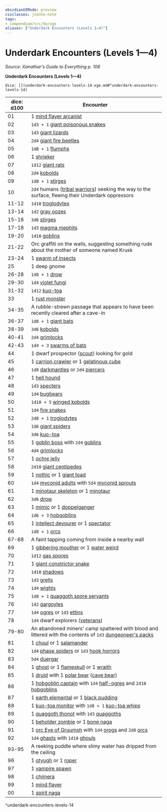 ```yaml
---
obsidianUIMode: preview
cssclasses: json5e-note
tags:
- compendium/src/5e/xge
aliases: ["Underdark Encounters (Levels 1—4)"]
---
```

# Underdark Encounters (Levels 1—4)
*Source: Xanathar's Guide to Everything p. 106* 

**Underdark Encounters (Levels 1—4)**

`dice: [](underdark-encounters-levels-14-xge.md#^underdark-encounters-levels-14)`

| dice: d100 | Encounter |
|------------|-----------|
| 01 | 1 [mind flayer arcanist](/Systems/5e/bestiary/aberration/mind-flayer-arcanist.md) |
| 02 | `1d3 + 1` [giant poisonous snakes](/Systems/5e/bestiary/beast/giant-poisonous-snake.md) |
| 03 | `1d3` [giant lizards](/Systems/5e/bestiary/beast/giant-lizard.md) |
| 04 | `2d4` [giant fire beetles](/Systems/5e/bestiary/beast/giant-fire-beetle.md) |
| 05 | `1d8 + 1` [flumphs](/Systems/5e/bestiary/aberration/flumph.md) |
| 06 | 1 [shrieker](/Systems/5e/bestiary/plant/shrieker.md) |
| 07 | `1d12` [giant rats](/Systems/5e/bestiary/beast/giant-rat.md) |
| 08 | `2d4` [kobolds](/Systems/5e/bestiary/humanoid/kobold.md) |
| 09 | `1d8 + 1` [stirges](/Systems/5e/bestiary/beast/stirge.md) |
| 10 | `2d4` humans ([tribal warriors](/Systems/5e/bestiary/humanoid/tribal-warrior.md)) seeking the way to the surface, fleeing their Underdark oppressors |
| 11-12 | `1d10` [troglodytes](/Systems/5e/bestiary/humanoid/troglodyte.md) |
| 13-14 | `1d2` [gray oozes](/Systems/5e/bestiary/ooze/gray-ooze.md) |
| 15-16 | `3d6` [stirges](/Systems/5e/bestiary/beast/stirge.md) |
| 17-18 | `1d3` [magma mephits](/Systems/5e/bestiary/elemental/magma-mephit.md) |
| 19-20 | `1d10` [goblins](/Systems/5e/bestiary/humanoid/goblin.md) |
| 21-22 | Orc graffiti on the walls, suggesting something rude about the mother of someone named Krusk |
| 23-24 | 1 [swarm of insects](/Systems/5e/bestiary/beast/swarm-of-insects.md) |
| 25 | 1 deep gnome |
| 26-28 | `1d8 + 1` [drow](/Systems/5e/bestiary/humanoid/drow.md) |
| 29-30 | `1d4` [violet fungi](/Systems/5e/bestiary/plant/violet-fungus.md) |
| 31-32 | `1d12` [kuo-toa](/Systems/5e/bestiary/humanoid/kuo-toa.md) |
| 33 | 1 [rust monster](/Systems/5e/bestiary/monstrosity/rust-monster.md) |
| 34-35 | A rubble-strewn passage that appears to have been recently cleared after a cave-in |
| 36-37 | `1d8 + 1` [giant bats](/Systems/5e/bestiary/beast/giant-bat.md) |
| 38-39 | `3d6` [kobolds](/Systems/5e/bestiary/humanoid/kobold.md) |
| 40-41 | `2d4` [grimlocks](/Systems/5e/bestiary/humanoid/grimlock.md) |
| 42-43 | `1d4 + 3` [swarms of bats](/Systems/5e/bestiary/beast/swarm-of-bats.md) |
| 44 | 1 dwarf prospector ([scout](/Systems/5e/bestiary/humanoid/scout.md)) looking for gold |
| 45 | 1 [carrion crawler](/Systems/5e/bestiary/monstrosity/carrion-crawler.md) or 1 [gelatinous cube](/Systems/5e/bestiary/ooze/gelatinous-cube.md) |
| 46 | `1d8` [darkmantles](/Systems/5e/bestiary/monstrosity/darkmantle.md) or `2d4` [piercers](/Systems/5e/bestiary/monstrosity/piercer.md) |
| 47 | 1 [hell hound](/Systems/5e/bestiary/fiend/hell-hound.md) |
| 48 | `1d3` [specters](/Systems/5e/bestiary/undead/specter.md) |
| 49 | `1d4` [bugbears](/Systems/5e/bestiary/humanoid/bugbear.md) |
| 50 | `1d10 + 5` [winged kobolds](/Systems/5e/bestiary/humanoid/winged-kobold.md) |
| 51 | `1d4` [fire snakes](/Systems/5e/bestiary/elemental/fire-snake.md) |
| 52 | `2d8 + 1` [troglodytes](/Systems/5e/bestiary/humanoid/troglodyte.md) |
| 53 | `1d6` [giant spiders](/Systems/5e/bestiary/beast/giant-spider.md) |
| 54 | `3d6` [kuo-toa](/Systems/5e/bestiary/humanoid/kuo-toa.md) |
| 55 | 1 [goblin boss](/Systems/5e/bestiary/humanoid/goblin-boss.md) with `2d4` [goblins](/Systems/5e/bestiary/humanoid/goblin.md) |
| 56 | `4d4` [grimlocks](/Systems/5e/bestiary/humanoid/grimlock.md) |
| 57 | 1 [ochre jelly](/Systems/5e/bestiary/ooze/ochre-jelly.md) |
| 58 | `2d10` [giant centipedes](/Systems/5e/bestiary/beast/giant-centipede.md) |
| 59 | 1 [nothic](/Systems/5e/bestiary/aberration/nothic.md) or 1 [giant toad](/Systems/5e/bestiary/beast/giant-toad.md) |
| 60 | `1d4` [myconid adults](/Systems/5e/bestiary/plant/myconid-adult.md) with `5d4` [myconid sprouts](/Systems/5e/bestiary/plant/myconid-sprout.md) |
| 61 | 1 [minotaur skeleton](/Systems/5e/bestiary/undead/minotaur-skeleton.md) or 1 [minotaur](/Systems/5e/bestiary/monstrosity/minotaur.md) |
| 62 | `3d6` [drow](/Systems/5e/bestiary/humanoid/drow.md) |
| 63 | 1 [mimic](/Systems/5e/bestiary/monstrosity/mimic.md) or 1 [doppelganger](/Systems/5e/bestiary/monstrosity/doppelganger.md) |
| 64 | `1d6 + 3` [hobgoblins](/Systems/5e/bestiary/humanoid/hobgoblin.md) |
| 65 | 1 [intellect devourer](/Systems/5e/bestiary/aberration/intellect-devourer.md) or 1 [spectator](/Systems/5e/bestiary/aberration/spectator.md) |
| 66 | `1d8 + 1` [orcs](/Systems/5e/bestiary/humanoid/orc.md) |
| 67-68 | A faint tapping coming from inside a nearby wall |
| 69 | 1 [gibbering mouther](/Systems/5e/bestiary/aberration/gibbering-mouther.md) or 1 [water weird](/Systems/5e/bestiary/elemental/water-weird.md) |
| 70 | `1d12` [gas spores](/Systems/5e/bestiary/plant/gas-spore.md) |
| 71 | 1 [giant constrictor snake](/Systems/5e/bestiary/beast/giant-constrictor-snake.md) |
| 72 | `1d10` [shadows](/Systems/5e/bestiary/undead/shadow.md) |
| 73 | `1d3` [grells](/Systems/5e/bestiary/aberration/grell.md) |
| 74 | `1d4` [wights](/Systems/5e/bestiary/undead/wight.md) |
| 75 | `1d8 + 1` [quaggoth spore servants](/Systems/5e/bestiary/plant/quaggoth-spore-servant.md) |
| 76 | `1d2` [gargoyles](/Systems/5e/bestiary/elemental/gargoyle.md) |
| 77 | `1d4` [ogres](/Systems/5e/bestiary/giant/ogre.md) or `1d3` [ettins](/Systems/5e/bestiary/giant/ettin.md) |
| 78 | `1d4` dwarf explorers ([veterans](/Systems/5e/bestiary/humanoid/veteran.md)) |
| 79-80 | An abandoned miners' camp spattered with blood and littered with the contents of `1d3` [dungeoneer's packs](/Systems/5e/items/dungeoneers-pack.md) |
| 81 | 1 [chuul](/Systems/5e/bestiary/aberration/chuul.md) or 1 [salamander](/Systems/5e/bestiary/elemental/salamander.md) |
| 82 | `1d4` [phase spiders](/Systems/5e/bestiary/monstrosity/phase-spider.md) or `1d3` [hook horrors](/Systems/5e/bestiary/monstrosity/hook-horror.md) |
| 83 | `5d4` [duergar](/Systems/5e/bestiary/humanoid/duergar.md) |
| 84 | 1 [ghost](/Systems/5e/bestiary/undead/ghost.md) or 1 [flameskull](/Systems/5e/bestiary/undead/flameskull.md) or 1 [wraith](/Systems/5e/bestiary/undead/wraith.md) |
| 85 | 1 [druid](/Systems/5e/bestiary/humanoid/druid.md) with 1 [polar bear](/Systems/5e/bestiary/beast/polar-bear.md) ([cave bear](/Systems/5e/bestiary/beast/cave-bear.md)) |
| 86 | 1 [hobgoblin captain](/Systems/5e/bestiary/humanoid/hobgoblin-captain.md) with `1d4` [half-ogres](/Systems/5e/bestiary/giant/half-ogre-ogrillon.md) and `2d10` [hobgoblins](/Systems/5e/bestiary/humanoid/hobgoblin.md) |
| 87 | 1 [earth elemental](/Systems/5e/bestiary/elemental/earth-elemental.md) or 1 [black pudding](/Systems/5e/bestiary/ooze/black-pudding.md) |
| 88 | 1 [kuo-toa monitor](/Systems/5e/bestiary/humanoid/kuo-toa-monitor.md) with `1d8 + 1` [kuo-toa whips](/Systems/5e/bestiary/humanoid/kuo-toa-whip.md) |
| 89 | 1 [quaggoth thonot](/Systems/5e/bestiary/humanoid/quaggoth-thonot.md) with `1d3` [quaggoths](/Systems/5e/bestiary/humanoid/quaggoth.md) |
| 90 | 1 [beholder zombie](/Systems/5e/bestiary/undead/beholder-zombie.md) or 1 [bone naga](/Systems/5e/bestiary/undead/bone-naga-guardian.md) |
| 91 | 1 [orc Eye of Gruumsh](/Systems/5e/bestiary/humanoid/orc-eye-of-gruumsh.md) with `1d4` [orogs](/Systems/5e/bestiary/humanoid/orog.md) and `2d8` [orcs](/Systems/5e/bestiary/humanoid/orc.md) |
| 92 | `1d4` [ghasts](/Systems/5e/bestiary/undead/ghast.md) with `1d10` [ghouls](/Systems/5e/bestiary/undead/ghoul.md) |
| 93-95 | A reeking puddle where slimy water has dripped from the ceiling |
| 96 | 1 [otyugh](/Systems/5e/bestiary/aberration/otyugh.md) or 1 [roper](/Systems/5e/bestiary/monstrosity/roper.md) |
| 97 | 1 [vampire spawn](/Systems/5e/bestiary/undead/vampire-spawn.md) |
| 98 | 1 [chimera](/Systems/5e/bestiary/monstrosity/chimera.md) |
| 99 | 1 [mind flayer](/Systems/5e/bestiary/aberration/mind-flayer.md) |
| 00 | 1 [spirit naga](/Systems/5e/bestiary/monstrosity/spirit-naga.md) |
^underdark-encounters-levels-14